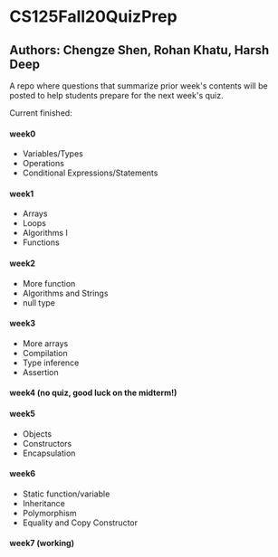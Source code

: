 # CS125Fall20QuizPrep
## Authors: Chengze Shen, Rohan Khatu, Harsh Deep
A repo where questions that summarize prior week's contents will be posted to help students prepare for the next week's quiz.

Current finished:
  #### week0
   * Variables/Types
   * Operations
   * Conditional Expressions/Statements
  
  #### week1
   * Arrays
   * Loops
   * Algorithms I
   * Functions
  
  #### week2
   * More function
   * Algorithms and Strings
   * null type
  
  #### week3 
   * More arrays
   * Compilation
   * Type inference
   * Assertion
  
  #### week4 (no quiz, good luck on the midterm!)
  
  #### week5
   * Objects
   * Constructors
   * Encapsulation
  
  #### week6 
   * Static function/variable
   * Inheritance
   * Polymorphism
   * Equality and Copy Constructor
  
  #### week7 (working)

